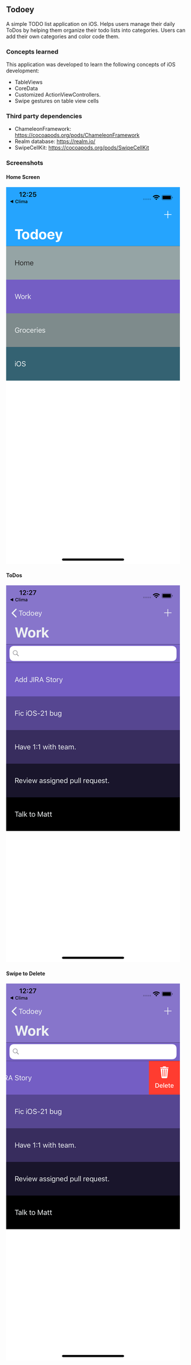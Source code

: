 ## Todoey
A simple TODO list application on iOS.  Helps users manage their daily ToDos by helping them organize their todo lists 
into categories.
Users can add their own categories and color code them.

### Concepts learned
This application was developed to learn the following concepts of iOS development:
- TableViews
- CoreData
- Customized ActionViewControllers.
- Swipe gestures on table view cells

### Third party dependencies
- ChameleonFramework: https://cocoapods.org/pods/ChameleonFramework
- Realm database: https://realm.io/
- SwipeCellKit: https://cocoapods.org/pods/SwipeCellKit

### Screenshots

#### Home Screen
![Home Screen](https://github.com/semani2/Todoey/blob/master/Todoey/Screenshots/Simulator%20Screen%20Shot%20-%20iPhone%20XR%20-%202019-06-19%20at%2012.25.42.png)

#### ToDos
![ToDos](https://github.com/semani2/Todoey/blob/master/Todoey/Screenshots/Simulator%20Screen%20Shot%20-%20iPhone%20XR%20-%202019-06-19%20at%2012.27.36.png)


#### Swipe to Delete
![Swipe to Delete](https://github.com/semani2/Todoey/blob/master/Todoey/Screenshots/Simulator%20Screen%20Shot%20-%20iPhone%20XR%20-%202019-06-19%20at%2012.27.45.png)
